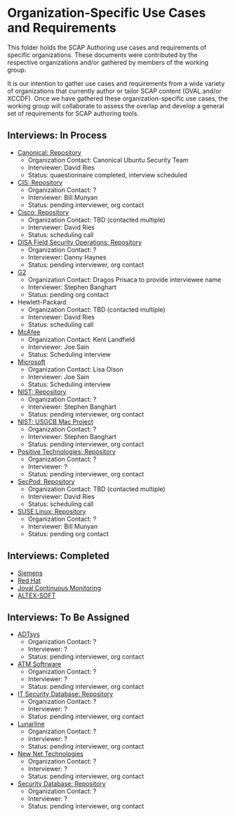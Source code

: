 # Organization-Specific Use Cases and Requirements

This folder holds the SCAP Authoring use cases and requirements of specific organizations. These documents were 
contributed by the respective organizations and/or gathered by members of the working group.

It is our intention to gather use cases and requirements from a wide variety of organizations that currently
author or tailor SCAP content (OVAL and/or XCCDF). Once we have gathered these organization-specific use cases, the working group will collaborate to assess the overlap and develop a general set of requirements for SCAP authoring tools.


## Interviews: In Process

- [Canonical: Repository](https://people.canonical.com/~ubuntu-security/oval/)
  - Organization Contact: Canonical Ubuntu Security Team
  - Interviewer: David Ries
  - Status: quaestionnaire completed, interview scheduled
- [CIS: Repository](https://oval.cisecurity.org/repository)
  - Organization Contact: ?
  - Interviewer: Bill Munyan
  - Status: pending interviewer, org contact
- [Cisco: Repository](https://tools.cisco.com/security/center/publicationListing.x)
  - Organization Contact: TBD (contacted multiple)
  - Interviewer: David Ries
  - Status: scheduling call
- [DISA Field Security Operations: Repository](http://iase.disa.mil/stigs/scap/index.html)
  - Organization Contact: ?
  - Interviewer: Danny Haynes
  - Status: pending interviewer, org contact
- [G2](https://www.g2-inc.com/search/node?keys=scap)
  - Organization Contact: Dragos Prisaca to provide interviewee name
  - Interviewer: Stephen Banghart
  - Status: pending org contact
- Hewlett-Packard
  - Organization Contact: TBD (contacted multiple)
  - Interviewer: David Ries
  - Status: scheduling call
- [McAfee](https://www.mcafee.com/enterprise/en-us/products/policy-auditor.html)
  - Organization Contact: Kent Landfield
  - Interviewer: Joe Sain
  - Status: Scheduling interview
- [Microsoft](https://microsoft.com/)
  - Organization Contact: Lisa Olson
  - Interviewer: Joe Sain 
  - Status: Scheduling interview
- [NIST: Repository](http://scap.nist.gov/content/)
  - Organization Contact: ?
  - Interviewer: Stephen Banghart
  - Status: pending interviewer, org contact  
- [NIST: USGCB Mac Project](http://scap.nist.gov/content/)
  - Organization Contact: ?
  - Interviewer: Stephen Banghart
  - Status: pending interviewer, org contact
- [Positive Technologies: Repository](http://oval.ptsecurity.com)
  - Organization Contact: ?
  - Interviewer: ?
  - Status: pending interviewer, org contact
- [SecPod: Repository](https://www.scaprepo.com)
  - Organization Contact: TBD (contacted multiple)
  - Interviewer: David Ries
  - Status: scheduling call
- [SUSE Linux: Repository](http://ftp.suse.com/pub/projects/security/oval/)
  - Organization Contact: ?
  - Interviewer: Bill Munyan
  - Status: pending org contact


## Interviews: Completed

- [Siemens](https://github.com/scapcommunity/authoring/blob/master/requirements/siemens.md)
- [Red Hat](https://github.com/scapcommunity/authoring/blob/master/requirements/redhat.md)
- [Joval Continuous Monitoring](https://github.com/scapcommunity/authoring/blob/master/requirements/joval-continuous-monitoring.md)
- [ALTEX-SOFT](https://github.com/scapcommunity/authoring/blob/master/requirements/SCAP_Authoring_Use_Case_Questions_ALTXSOFT.docx)

## Interviews: To Be Assigned

- [ADTsys](https://www.adtsys.com.br/)
  - Organization Contact: ?
  - Interviewer: ?
  - Status: pending interviewer, org contact
- [ATM Softrware](http://www.atmsoftware.pl)
  - Organization Contact: ?
  - Interviewer: ?
  - Status: pending interviewer, org contact
- [IT Security Database: Repository](http://www.itsecdb.com/oval)
  - Organization Contact: ?
  - Interviewer: ?
  - Status: pending interviewer, org contact
- [Lunarline](https://lunarline.com/)
  - Organization Contact: ?
  - Interviewer: ?
  - Status: pending interviewer, org contact
- [New Net Technologies](https://www.newnettechnologies.com/)
  - Organization Contact: ?
  - Interviewer: ?
  - Status: pending interviewer, org contact
- [Security Database: Repository](https://www.security-database.com/oval.php)
  - Organization Contact: ?
  - Interviewer: ?
  - Status: pending interviewer, org contact
  



